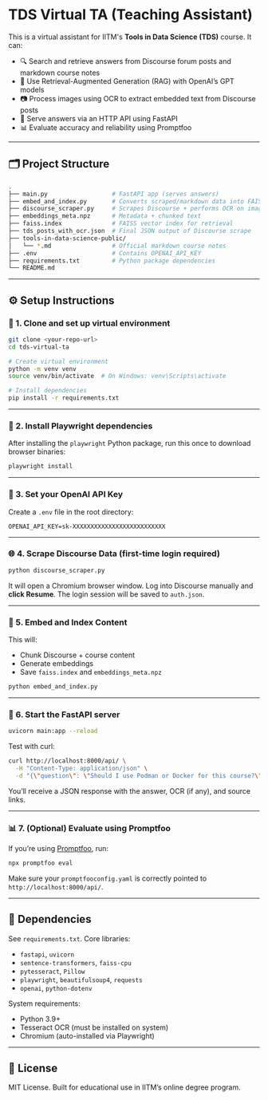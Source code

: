# TDS Virtual TA (Teaching Assistant)

This is a virtual assistant for IITM's **Tools in Data Science (TDS)** course. It can:

- 🔍 Search and retrieve answers from Discourse forum posts and markdown course notes
- 🧠 Use Retrieval-Augmented Generation (RAG) with OpenAI’s GPT models
- 📷 Process images using OCR to extract embedded text from Discourse posts
- 🚀 Serve answers via an HTTP API using FastAPI
- 📊 Evaluate accuracy and reliability using Promptfoo

---

## 🗂 Project Structure

```bash
.
├── main.py                  # FastAPI app (serves answers)
├── embed_and_index.py       # Converts scraped/markdown data into FAISS index
├── discourse_scraper.py     # Scrapes Discourse + performs OCR on images
├── embeddings_meta.npz      # Metadata + chunked text
├── faiss.index              # FAISS vector index for retrieval
├── tds_posts_with_ocr.json  # Final JSON output of Discourse scrape
├── tools-in-data-science-public/
│   └── *.md                 # Official markdown course notes
├── .env                     # Contains OPENAI_API_KEY
├── requirements.txt         # Python package dependencies
└── README.md
```

---

## ⚙️ Setup Instructions

### 🔁 1. Clone and set up virtual environment

```bash
git clone <your-repo-url>
cd tds-virtual-ta

# Create virtual environment
python -m venv venv
source venv/bin/activate  # On Windows: venv\Scripts\activate

# Install dependencies
pip install -r requirements.txt
```

---

### 🧪 2. Install Playwright dependencies

After installing the `playwright` Python package, run this once to download browser binaries:

```bash
playwright install
```

---

### 🔑 3. Set your OpenAI API Key

Create a `.env` file in the root directory:

```env
OPENAI_API_KEY=sk-XXXXXXXXXXXXXXXXXXXXXXXXXX
```

---

### 🌐 4. Scrape Discourse Data (first-time login required)

```bash
python discourse_scraper.py
```

It will open a Chromium browser window. Log into Discourse manually and **click Resume**. The login session will be saved to `auth.json`.

---

### 🧱 5. Embed and Index Content

This will:

- Chunk Discourse + course content
- Generate embeddings
- Save `faiss.index` and `embeddings_meta.npz`

```bash
python embed_and_index.py
```

---

### 🚀 6. Start the FastAPI server

```bash
uvicorn main:app --reload
```

Test with curl:

```bash
curl http://localhost:8000/api/ \
  -H "Content-Type: application/json" \
  -d "{\"question\": \"Should I use Podman or Docker for this course?\"}"
```

You’ll receive a JSON response with the answer, OCR (if any), and source links.

---

### 📊 7. (Optional) Evaluate using Promptfoo

If you’re using [Promptfoo](https://promptfoo.dev), run:

```bash
npx promptfoo eval
```

Make sure your `promptfooconfig.yaml` is correctly pointed to `http://localhost:8000/api/`.

---

## 🧠 Dependencies

See `requirements.txt`. Core libraries:

- `fastapi`, `uvicorn`
- `sentence-transformers`, `faiss-cpu`
- `pytesseract`, `Pillow`
- `playwright`, `beautifulsoup4`, `requests`
- `openai`, `python-dotenv`

System requirements:

- Python 3.9+
- Tesseract OCR (must be installed on system)
- Chromium (auto-installed via Playwright)

---

## 🧾 License

MIT License. Built for educational use in IITM’s online degree program.
